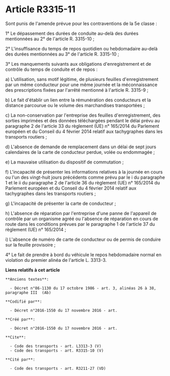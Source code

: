 # Article R3315-11

Sont punis de l'amende prévue pour les contraventions de la 5e classe : 

1° Le dépassement des durées de conduite au-delà des durées mentionnées au 2° de l'article R. 3315-10 ; 

2° L'insuffisance du temps de repos quotidien ou hebdomadaire au-delà des durées mentionnées au 3° de l'article R. 3315-10 ; 

3° Les manquements suivants aux obligations d'enregistrement et de contrôle du temps de conduite et de repos : 

a) L'utilisation, sans motif légitime, de plusieurs feuilles d'enregistrement par un même conducteur pour une même journée et
la méconnaissance des prescriptions fixées par l'arrêté mentionné à l'article R. 3315-9 ; 

b) Le fait d'établir un lien entre la rémunération des conducteurs et la distance parcourue ou le volume des marchandises
transportées ; 

c) La non-conservation par l'entreprise des feuilles d'enregistrement, des sorties imprimées et des données téléchargées
pendant le délai prévu au paragraphe 2 de l'article 33 du règlement (UE) n° 165/2014 du Parlement européen et du Conseil du 4
février 2014 relatif aux tachygraphes dans les transports routiers ; 

d) L'absence de demande de remplacement dans un délai de sept jours calendaires de la carte de conducteur perdue, volée ou
endommagée ; 

e) La mauvaise utilisation du dispositif de commutation ; 

f) L'incapacité de présenter les informations relatives à la journée en cours ou l'un des vingt-huit jours précédents comme
prévu par le i du paragraphe 1 et le ii du paragraphe 2 de l'article 36 du règlement (UE) n° 165/2014 du Parlement européen
et du Conseil du 4 février 2014 relatif aux tachygraphes dans les transports routiers ; 

g) L'incapacité de présenter la carte de conducteur ; 

h) L'absence de réparation par l'entreprise d'une panne de l'appareil de contrôle par un organisme agréé ou l'absence de
réparation en cours de route dans les conditions prévues par le paragraphe 1 de l'article 37 du règlement (UE) n° 165/2014 ; 

i) L'absence de numéro de carte de conducteur ou de permis de conduire sur la feuille provisoire ; 

4° Le fait de prendre à bord du véhicule le repos hebdomadaire normal en violation du premier alinéa de l'article L. 3313-3.

**Liens relatifs à cet article**

	**Anciens textes**:

	  - Décret n°86-1130 du 17 octobre 1986 - art. 3, alinéas 26 à 38, paragraphe III  (Ab)

	**Codifié par**:

	  - Décret n°2016-1550 du 17 novembre 2016 - art.

	**Créé par**:

	  - Décret n°2016-1550 du 17 novembre 2016 - art.

	**Cite**:

	  - Code des transports - art. L3313-3 (V)
	  - Code des transports - art. R3315-10 (V)

	**Cité par**:

	  - Code des transports - art. R3211-27 (VD)
